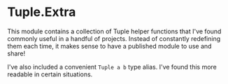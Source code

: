# Tuple.Extra

This module contains a collection of Tuple helper functions that I've found
commonly useful in a handful of projects. Instead of constantly redefining them
each time, it makes sense to have a published module to use and share!

I've also included a convenient `Tuple a b` type alias. I've found this more
readable in certain situations.
